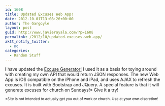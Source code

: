 ```yaml
---
id: 1608
title: Updated Excuses Web App!
date: 2012-10-01T13:08:26+00:00
author: The Gargoyle
layout: post
guid: http://www.javierayala.com/?p=1608
permalink: /2012/10/updated-excuses-web-app/
aktt_notify_twitter:
  - no
categories:
  - Random Stuff
---
```


I have updated the [Excuse Generator!](http://www.javierayala.com/excuses/ "Excuse Generator") I used it as a basis for toying around with creating my own API that would return JSON responses. The new Web App is iOS compatible on the iPhone and iPad, and uses AJAX to refresh the excuses. It is built with Bootstrap and JQuery. A special feature is that it will generate excuses for church on Sundays!* Give it a try!

<small>*Site is not intended to actually get you out of work or church. Use at your own discretion!</small>
